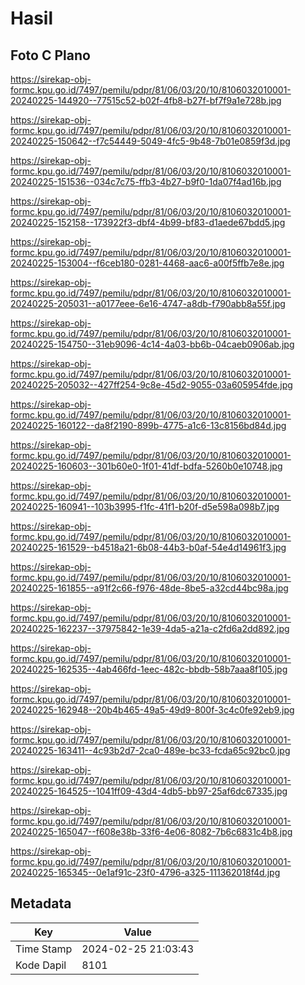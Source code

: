 # Hasil

## Foto C Plano

https://sirekap-obj-formc.kpu.go.id/7497/pemilu/pdpr/81/06/03/20/10/8106032010001-20240225-144920--77515c52-b02f-4fb8-b27f-bf7f9a1e728b.jpg

https://sirekap-obj-formc.kpu.go.id/7497/pemilu/pdpr/81/06/03/20/10/8106032010001-20240225-150642--f7c54449-5049-4fc5-9b48-7b01e0859f3d.jpg

https://sirekap-obj-formc.kpu.go.id/7497/pemilu/pdpr/81/06/03/20/10/8106032010001-20240225-151536--034c7c75-ffb3-4b27-b9f0-1da07f4ad16b.jpg

https://sirekap-obj-formc.kpu.go.id/7497/pemilu/pdpr/81/06/03/20/10/8106032010001-20240225-152158--173922f3-dbf4-4b99-bf83-d1aede67bdd5.jpg

https://sirekap-obj-formc.kpu.go.id/7497/pemilu/pdpr/81/06/03/20/10/8106032010001-20240225-153004--f6ceb180-0281-4468-aac6-a00f5ffb7e8e.jpg

https://sirekap-obj-formc.kpu.go.id/7497/pemilu/pdpr/81/06/03/20/10/8106032010001-20240225-205031--a0177eee-6e16-4747-a8db-f790abb8a55f.jpg

https://sirekap-obj-formc.kpu.go.id/7497/pemilu/pdpr/81/06/03/20/10/8106032010001-20240225-154750--31eb9096-4c14-4a03-bb6b-04caeb0906ab.jpg

https://sirekap-obj-formc.kpu.go.id/7497/pemilu/pdpr/81/06/03/20/10/8106032010001-20240225-205032--427ff254-9c8e-45d2-9055-03a605954fde.jpg

https://sirekap-obj-formc.kpu.go.id/7497/pemilu/pdpr/81/06/03/20/10/8106032010001-20240225-160122--da8f2190-899b-4775-a1c6-13c8156bd84d.jpg

https://sirekap-obj-formc.kpu.go.id/7497/pemilu/pdpr/81/06/03/20/10/8106032010001-20240225-160603--301b60e0-1f01-41df-bdfa-5260b0e10748.jpg

https://sirekap-obj-formc.kpu.go.id/7497/pemilu/pdpr/81/06/03/20/10/8106032010001-20240225-160941--103b3995-f1fc-41f1-b20f-d5e598a098b7.jpg

https://sirekap-obj-formc.kpu.go.id/7497/pemilu/pdpr/81/06/03/20/10/8106032010001-20240225-161529--b4518a21-6b08-44b3-b0af-54e4d14961f3.jpg

https://sirekap-obj-formc.kpu.go.id/7497/pemilu/pdpr/81/06/03/20/10/8106032010001-20240225-161855--a91f2c66-f976-48de-8be5-a32cd44bc98a.jpg

https://sirekap-obj-formc.kpu.go.id/7497/pemilu/pdpr/81/06/03/20/10/8106032010001-20240225-162237--37975842-1e39-4da5-a21a-c2fd6a2dd892.jpg

https://sirekap-obj-formc.kpu.go.id/7497/pemilu/pdpr/81/06/03/20/10/8106032010001-20240225-162535--4ab466fd-1eec-482c-bbdb-58b7aaa8f105.jpg

https://sirekap-obj-formc.kpu.go.id/7497/pemilu/pdpr/81/06/03/20/10/8106032010001-20240225-162948--20b4b465-49a5-49d9-800f-3c4c0fe92eb9.jpg

https://sirekap-obj-formc.kpu.go.id/7497/pemilu/pdpr/81/06/03/20/10/8106032010001-20240225-163411--4c93b2d7-2ca0-489e-bc33-fcda65c92bc0.jpg

https://sirekap-obj-formc.kpu.go.id/7497/pemilu/pdpr/81/06/03/20/10/8106032010001-20240225-164525--1041ff09-43d4-4db5-bb97-25af6dc67335.jpg

https://sirekap-obj-formc.kpu.go.id/7497/pemilu/pdpr/81/06/03/20/10/8106032010001-20240225-165047--f608e38b-33f6-4e06-8082-7b6c6831c4b8.jpg

https://sirekap-obj-formc.kpu.go.id/7497/pemilu/pdpr/81/06/03/20/10/8106032010001-20240225-165345--0e1af91c-23f0-4796-a325-111362018f4d.jpg


## Metadata

| Key        | Value               |
| ---------- | ------------------- |
| Time Stamp | 2024-02-25 21:03:43 |
| Kode Dapil | 8101                |



